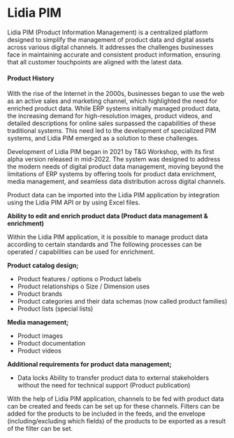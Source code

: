 # Lidia PIM

Lidia PIM (Product Information Management)  is a centralized platform designed to simplify the management of product data and digital assets across various digital channels. It addresses the challenges businesses face in maintaining accurate and consistent product information, ensuring that all customer touchpoints are aligned with the latest data.

#### Product History

With the rise of the Internet in the 2000s, businesses began to use the web as an active sales and marketing channel, which highlighted the need for enriched product data. While ERP systems initially managed product data, the increasing demand for high-resolution images, product videos, and detailed descriptions for online sales surpassed the capabilities of these traditional systems. This need led to the development of specialized PIM systems, and Lidia PIM emerged as a solution to these challenges.

Development of Lidia PIM began in 2021 by T\&G Workshop, with its first alpha version released in mid-2022. The system was designed to address the modern needs of digital product data management, moving beyond the limitations of ERP systems by offering tools for product data enrichment, media management, and seamless data distribution across digital channels.

Product data can be imported into the Lidia PIM application by integration using the Lidia PIM API or by using Excel files.

**Ability to edit and enrich product data (Product data management & enrichment)**

Within the Lidia PIM application, it is possible to manage product data according to certain standards and The following processes can be operated / capabilities can be used for enrichment.

**Product catalog design;**&#x20;

* Product features / options o Product labels
* &#x20;Product relationships o Size / Dimension uses
* Product brands
* Product categories and their data schemas (now called product families)&#x20;
* Product lists (special lists)

**Media management;**&#x20;

* Product images
* Product documentation&#x20;
* Product videos

**Additional requirements for product data management;**

* Data locks Ability to transfer product data to external stakeholders without the need for technical support (Product publication)&#x20;

With the help of Lidia PIM application, channels to be fed with product data can be created and feeds can be set up for these channels. Filters can be added for the products to be included in the feeds, and the envelope (including/excluding which fields) of the products to be exported as a result of the filter can be set.

